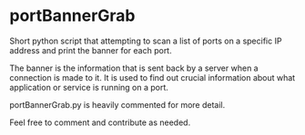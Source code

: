 # portBannerGrab
Short python script that attempting to scan a list of ports on a specific IP address and print the banner for each port. 

The banner is the information that is sent back by a server when a connection is made to it. It is used to find out crucial information about what application or service is running on a port.

portBannerGrab.py is heavily commented for more detail. 

Feel free to comment and contribute as needed.
